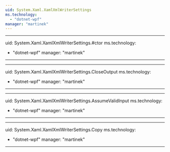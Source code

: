 ```yaml
---
uid: System.Xaml.XamlXmlWriterSettings
ms.technology: 
  - "dotnet-wpf"
manager: "martinek"
---
```


---
uid: System.Xaml.XamlXmlWriterSettings.#ctor
ms.technology: 
  - "dotnet-wpf"
manager: "martinek"
---

---
uid: System.Xaml.XamlXmlWriterSettings.CloseOutput
ms.technology: 
  - "dotnet-wpf"
manager: "martinek"
---

---
uid: System.Xaml.XamlXmlWriterSettings.AssumeValidInput
ms.technology: 
  - "dotnet-wpf"
manager: "martinek"
---

---
uid: System.Xaml.XamlXmlWriterSettings.Copy
ms.technology: 
  - "dotnet-wpf"
manager: "martinek"
---
